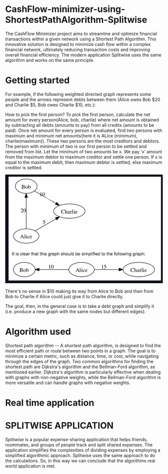 # CashFlow-minimizer-using-ShortestPathAlgorithm-Splitwise
The CashFlow Minimizer project aims to streamline and optimize financial transactions within a given network using a Shortest Path Algorithm. This innovative solution is designed to minimize cash flow within a complex financial network, ultimately reducing transaction costs and improving overall financial efficiency. The modern application Splitwise uses the same algorithm and works on the same principle. 
# Getting started


For example, if the following weighted directed graph represents some people and the arrows represent debts between them (Alice owes Bob $20 and Charlie $5, Bob owes Charlie $10, etc.):

How to pick the first person? To pick the first person, calculate the net amount for every person(Alice, bob, charlie) where net amount is obtained by subtracting all debts (amounts to pay) from all credits (amounts to be paid). Once net amount for every person is evaluated, find two persons with maximum and minimum net amounts(here it is ALice (minimum), charlie(maximum)). These two persons are the most creditors and debtors. The person with minimum of two is our first person to be settled and removed from list. Let the minimum of two amounts be x. We pay ‘x’ amount from the maximum debtor to maximum creditor and settle one person. If x is equal to the maximum debit, then maximum debtor is settled, else maximum creditor is settled.

![Alt Text](File1.png)

There's no sense in $10 making its way from Alice to Bob and then from Bob to Charlie if Alice could just give it to Charlie directly.

The goal, then, in the general case is to take a debt graph and simplify it (i.e. produce a new graph with the same nodes but different edges).

# Algorithm used 
Shortest path algorithm -- 
A shortest path algorithm, is designed to find the most efficient path or route between two points in a graph. The goal is to minimize a certain metric, such as distance, time, or cost, while navigating through the edges of the graph.
Two common algorithms for finding the shortest path are Dijkstra's algorithm and the Bellman-Ford algorithm, as mentioned earlier. Dijkstra's algorithm is particularly effective when dealing with graphs with non-negative weights, while the Bellman-Ford algorithm is more versatile and can handle graphs with negative weights.

# Real time application

# SPLITWISE APPLICATION 
Splitwise is a popular expense-sharing application that helps friends, roommates, and groups of people track and split shared expenses. The application simplifies the complexities of dividing expenses by employing a simplified algorithmic approach.
Splitwise uses the same approach to do the calculaitons. So, in this way we can conclude that the algorithms real world application is met. 

